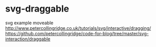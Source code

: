 # svg-draggable
svg example moveable
http://www.petercollingridge.co.uk/tutorials/svg/interactive/dragging/
https://github.com/petercollingridge/code-for-blog/tree/master/svg-interaction/draggable
